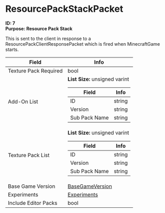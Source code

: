 # ResourcePackStackPacket

**ID: 7**  
**Purpose: Resource Pack Stack**  

This is sent to the client in response to a ResourcePackClientResponsePacket which is fired when MinecraftGame starts.

<table><thead><tr><th>Field</th><th>Info</th></tr></thead><tbody>
<tr><td>Texture Pack Required</td><td>bool</td></tr>
<tr><td>Add-On List</td><td><b>List Size:</b> unsigned varint
  <table><thead><tr><th>Field</th><th>Info</th></tr></thead><tbody>
  <tr><td>ID</td><td>string</td></tr>
  <tr><td>Version</td><td>string</td></tr>
  <tr><td>Sub Pack Name</td><td>string</td></tr>
  </tbody></table></td></tr>
<tr><td>Texture Pack List</td><td><b>List Size:</b> unsigned varint
  <table><thead><tr><th>Field</th><th>Info</th></tr></thead><tbody>
  <tr><td>ID</td><td>string</td></tr>
  <tr><td>Version</td><td>string</td></tr>
  <tr><td>Sub Pack Name</td><td>string</td></tr>
  </tbody></table></td></tr>
<tr><td>Base Game Version</td><td><a href="../types/BaseGameVersion.md">BaseGameVersion</a></td></tr>
<tr><td>Experiments</td><td><a href="../types/Experiments.md">Experiments</a></td></tr>
<tr><td>Include Editor Packs</td><td>bool</td></tr>
</tbody></table>